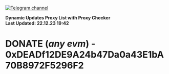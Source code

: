 [![Telegram channel](https://img.shields.io/endpoint?url=https://runkit.io/damiankrawczyk/telegram-badge/branches/master?url=https://t.me/n4z4v0d)](https://t.me/n4z4v0d) 

**Dynamic Updates Proxy List with Proxy Checker**  
**Last Updated: 22.12.23 19:42**

# DONATE (_any evm_) - 0xDEADf12DE9A24b47Da0a43E1bA70B8972F5296F2

